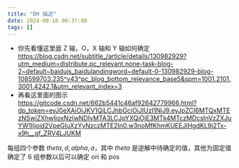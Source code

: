 ```yaml
---
title: "DH 描述"
date: 2024-08-16 00:37:08
tags: []
---
```

- 你先看懂这里面 Z 轴，O，X 轴和 Y 轴如何确定
    https://blog.csdn.net/subtitle_/article/details/130982929?utm_medium=distribute.pc_relevant.none-task-blog-2~default~baidujs_baidulandingword~default-0-130982929-blog-108599703.235^v43^pc_blog_bottom_relevance_base5&spm=1001.2101.3001.4242.1&utm_relevant_index=3
- 再看这里面的图示
    https://gitcode.csdn.net/662b5441c46af92642779966.html?dp_token=eyJ0eXAiOiJKV1QiLCJhbGciOiJIUzI1NiJ9.eyJpZCI6MTQxMTEzNSwiZXhwIjoxNzIwNDIyMTA3LCJpYXQiOjE3MTk4MTczMDcsInVzZXJuYW1lIjoid2VpeGluXzYyNzczMTE2In0.w3noMfKhmKUEEJIHgdKL9j2Tx-x9h__gf_ZRV4LJUKM 

每组四个参数 $theta, d, alpha, a$，其中 $theta$ 是逆解中待确定的值，其他为固定值
确定了 6 组参数以后可以确定 ori 和 pos
